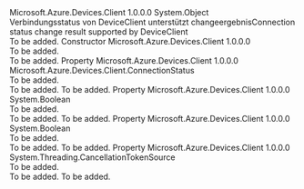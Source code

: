 <Type Name="ConnectionStatusChangeResult" FullName="Microsoft.Azure.Devices.Client.Transport.ConnectionStatusChangeResult">
  <TypeSignature Language="C#" Value="public class ConnectionStatusChangeResult" />
  <TypeSignature Language="ILAsm" Value=".class public auto ansi beforefieldinit ConnectionStatusChangeResult extends System.Object" />
  <TypeSignature Language="DocId" Value="T:Microsoft.Azure.Devices.Client.Transport.ConnectionStatusChangeResult" />
  <TypeSignature Language="VB.NET" Value="Public Class ConnectionStatusChangeResult" />
  <TypeSignature Language="F#" Value="type ConnectionStatusChangeResult = class" />
  <AssemblyInfo>
    <AssemblyName>Microsoft.Azure.Devices.Client</AssemblyName>
    <AssemblyVersion>1.0.0.0</AssemblyVersion>
  </AssemblyInfo>
  <Base>
    <BaseTypeName>System.Object</BaseTypeName>
  </Base>
  <Interfaces />
  <Docs>
    <summary>
            <span data-ttu-id="0fc0d-101">Verbindungsstatus von DeviceClient unterstützt changeergebnis</span><span class="sxs-lookup"><span data-stu-id="0fc0d-101">Connection status change result supported by DeviceClient</span></span>
            </summary>
    <remarks>To be added.</remarks>
  </Docs>
  <Members>
    <Member MemberName=".ctor">
      <MemberSignature Language="C#" Value="public ConnectionStatusChangeResult ();" />
      <MemberSignature Language="ILAsm" Value=".method public hidebysig specialname rtspecialname instance void .ctor() cil managed" />
      <MemberSignature Language="DocId" Value="M:Microsoft.Azure.Devices.Client.Transport.ConnectionStatusChangeResult.#ctor" />
      <MemberSignature Language="VB.NET" Value="Public Sub New ()" />
      <MemberType>Constructor</MemberType>
      <AssemblyInfo>
        <AssemblyName>Microsoft.Azure.Devices.Client</AssemblyName>
        <AssemblyVersion>1.0.0.0</AssemblyVersion>
      </AssemblyInfo>
      <Parameters />
      <Docs>
        <summary>To be added.</summary>
        <remarks>To be added.</remarks>
      </Docs>
    </Member>
    <Member MemberName="ClientStatus">
      <MemberSignature Language="C#" Value="public Microsoft.Azure.Devices.Client.ConnectionStatus ClientStatus { get; set; }" />
      <MemberSignature Language="ILAsm" Value=".property instance valuetype Microsoft.Azure.Devices.Client.ConnectionStatus ClientStatus" />
      <MemberSignature Language="DocId" Value="P:Microsoft.Azure.Devices.Client.Transport.ConnectionStatusChangeResult.ClientStatus" />
      <MemberSignature Language="VB.NET" Value="Public Property ClientStatus As ConnectionStatus" />
      <MemberSignature Language="F#" Value="member this.ClientStatus : Microsoft.Azure.Devices.Client.ConnectionStatus with get, set" Usage="Microsoft.Azure.Devices.Client.Transport.ConnectionStatusChangeResult.ClientStatus" />
      <MemberType>Property</MemberType>
      <AssemblyInfo>
        <AssemblyName>Microsoft.Azure.Devices.Client</AssemblyName>
        <AssemblyVersion>1.0.0.0</AssemblyVersion>
      </AssemblyInfo>
      <ReturnValue>
        <ReturnType>Microsoft.Azure.Devices.Client.ConnectionStatus</ReturnType>
      </ReturnValue>
      <Docs>
        <summary>To be added.</summary>
        <value>To be added.</value>
        <remarks>To be added.</remarks>
      </Docs>
    </Member>
    <Member MemberName="IsClientStatusChanged">
      <MemberSignature Language="C#" Value="public bool IsClientStatusChanged { get; set; }" />
      <MemberSignature Language="ILAsm" Value=".property instance bool IsClientStatusChanged" />
      <MemberSignature Language="DocId" Value="P:Microsoft.Azure.Devices.Client.Transport.ConnectionStatusChangeResult.IsClientStatusChanged" />
      <MemberSignature Language="VB.NET" Value="Public Property IsClientStatusChanged As Boolean" />
      <MemberSignature Language="F#" Value="member this.IsClientStatusChanged : bool with get, set" Usage="Microsoft.Azure.Devices.Client.Transport.ConnectionStatusChangeResult.IsClientStatusChanged" />
      <MemberType>Property</MemberType>
      <AssemblyInfo>
        <AssemblyName>Microsoft.Azure.Devices.Client</AssemblyName>
        <AssemblyVersion>1.0.0.0</AssemblyVersion>
      </AssemblyInfo>
      <ReturnValue>
        <ReturnType>System.Boolean</ReturnType>
      </ReturnValue>
      <Docs>
        <summary>To be added.</summary>
        <value>To be added.</value>
        <remarks>To be added.</remarks>
      </Docs>
    </Member>
    <Member MemberName="IsConnectionStatusChanged">
      <MemberSignature Language="C#" Value="public bool IsConnectionStatusChanged { get; set; }" />
      <MemberSignature Language="ILAsm" Value=".property instance bool IsConnectionStatusChanged" />
      <MemberSignature Language="DocId" Value="P:Microsoft.Azure.Devices.Client.Transport.ConnectionStatusChangeResult.IsConnectionStatusChanged" />
      <MemberSignature Language="VB.NET" Value="Public Property IsConnectionStatusChanged As Boolean" />
      <MemberSignature Language="F#" Value="member this.IsConnectionStatusChanged : bool with get, set" Usage="Microsoft.Azure.Devices.Client.Transport.ConnectionStatusChangeResult.IsConnectionStatusChanged" />
      <MemberType>Property</MemberType>
      <AssemblyInfo>
        <AssemblyName>Microsoft.Azure.Devices.Client</AssemblyName>
        <AssemblyVersion>1.0.0.0</AssemblyVersion>
      </AssemblyInfo>
      <ReturnValue>
        <ReturnType>System.Boolean</ReturnType>
      </ReturnValue>
      <Docs>
        <summary>To be added.</summary>
        <value>To be added.</value>
        <remarks>To be added.</remarks>
      </Docs>
    </Member>
    <Member MemberName="StatusChangeCancellationTokenSource">
      <MemberSignature Language="C#" Value="public System.Threading.CancellationTokenSource StatusChangeCancellationTokenSource { get; set; }" />
      <MemberSignature Language="ILAsm" Value=".property instance class System.Threading.CancellationTokenSource StatusChangeCancellationTokenSource" />
      <MemberSignature Language="DocId" Value="P:Microsoft.Azure.Devices.Client.Transport.ConnectionStatusChangeResult.StatusChangeCancellationTokenSource" />
      <MemberSignature Language="VB.NET" Value="Public Property StatusChangeCancellationTokenSource As CancellationTokenSource" />
      <MemberSignature Language="F#" Value="member this.StatusChangeCancellationTokenSource : System.Threading.CancellationTokenSource with get, set" Usage="Microsoft.Azure.Devices.Client.Transport.ConnectionStatusChangeResult.StatusChangeCancellationTokenSource" />
      <MemberType>Property</MemberType>
      <AssemblyInfo>
        <AssemblyName>Microsoft.Azure.Devices.Client</AssemblyName>
        <AssemblyVersion>1.0.0.0</AssemblyVersion>
      </AssemblyInfo>
      <ReturnValue>
        <ReturnType>System.Threading.CancellationTokenSource</ReturnType>
      </ReturnValue>
      <Docs>
        <summary>To be added.</summary>
        <value>To be added.</value>
        <remarks>To be added.</remarks>
      </Docs>
    </Member>
  </Members>
</Type>